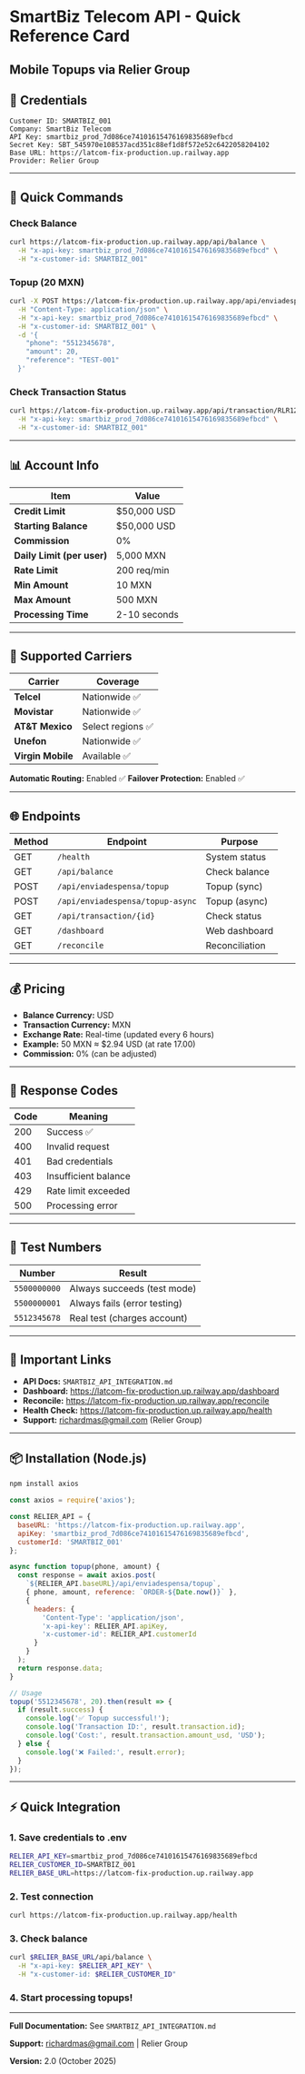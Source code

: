 # SmartBiz Telecom API - Quick Reference Card
## Mobile Topups via Relier Group

## 🔐 Credentials

```
Customer ID: SMARTBIZ_001
Company: SmartBiz Telecom
API Key: smartbiz_prod_7d086ce74101615476169835689efbcd
Secret Key: SBT_545970e108537acd351c88ef1d8f572e52c6422058204102
Base URL: https://latcom-fix-production.up.railway.app
Provider: Relier Group
```

---

## 🚀 Quick Commands

### Check Balance
```bash
curl https://latcom-fix-production.up.railway.app/api/balance \
  -H "x-api-key: smartbiz_prod_7d086ce74101615476169835689efbcd" \
  -H "x-customer-id: SMARTBIZ_001"
```

### Topup (20 MXN)
```bash
curl -X POST https://latcom-fix-production.up.railway.app/api/enviadespensa/topup \
  -H "Content-Type: application/json" \
  -H "x-api-key: smartbiz_prod_7d086ce74101615476169835689efbcd" \
  -H "x-customer-id: SMARTBIZ_001" \
  -d '{
    "phone": "5512345678",
    "amount": 20,
    "reference": "TEST-001"
  }'
```

### Check Transaction Status
```bash
curl https://latcom-fix-production.up.railway.app/api/transaction/RLR1234567890 \
  -H "x-api-key: smartbiz_prod_7d086ce74101615476169835689efbcd" \
  -H "x-customer-id: SMARTBIZ_001"
```

---

## 📊 Account Info

| Item | Value |
|------|-------|
| **Credit Limit** | $50,000 USD |
| **Starting Balance** | $50,000 USD |
| **Commission** | 0% |
| **Daily Limit (per user)** | 5,000 MXN |
| **Rate Limit** | 200 req/min |
| **Min Amount** | 10 MXN |
| **Max Amount** | 500 MXN |
| **Processing Time** | 2-10 seconds |

---

## 🎯 Supported Carriers

| Carrier | Coverage |
|---------|----------|
| **Telcel** | Nationwide ✅ |
| **Movistar** | Nationwide ✅ |
| **AT&T Mexico** | Select regions ✅ |
| **Unefon** | Nationwide ✅ |
| **Virgin Mobile** | Available ✅ |

**Automatic Routing:** Enabled ✅
**Failover Protection:** Enabled ✅

---

## 🌐 Endpoints

| Method | Endpoint | Purpose |
|--------|----------|---------|
| GET | `/health` | System status |
| GET | `/api/balance` | Check balance |
| POST | `/api/enviadespensa/topup` | Topup (sync) |
| POST | `/api/enviadespensa/topup-async` | Topup (async) |
| GET | `/api/transaction/{id}` | Check status |
| GET | `/dashboard` | Web dashboard |
| GET | `/reconcile` | Reconciliation |

---

## 💰 Pricing

- **Balance Currency:** USD
- **Transaction Currency:** MXN
- **Exchange Rate:** Real-time (updated every 6 hours)
- **Example:** 50 MXN ≈ $2.94 USD (at rate 17.00)
- **Commission:** 0% (can be adjusted)

---

## 🚨 Response Codes

| Code | Meaning |
|------|---------|
| 200 | Success ✅ |
| 400 | Invalid request |
| 401 | Bad credentials |
| 403 | Insufficient balance |
| 429 | Rate limit exceeded |
| 500 | Processing error |

---

## 📱 Test Numbers

| Number | Result |
|--------|--------|
| `5500000000` | Always succeeds (test mode) |
| `5500000001` | Always fails (error testing) |
| `5512345678` | Real test (charges account) |

---

## 🔗 Important Links

- **API Docs:** `SMARTBIZ_API_INTEGRATION.md`
- **Dashboard:** https://latcom-fix-production.up.railway.app/dashboard
- **Reconcile:** https://latcom-fix-production.up.railway.app/reconcile
- **Health Check:** https://latcom-fix-production.up.railway.app/health
- **Support:** richardmas@gmail.com (Relier Group)

---

## 📦 Installation (Node.js)

```bash
npm install axios
```

```javascript
const axios = require('axios');

const RELIER_API = {
  baseURL: 'https://latcom-fix-production.up.railway.app',
  apiKey: 'smartbiz_prod_7d086ce74101615476169835689efbcd',
  customerId: 'SMARTBIZ_001'
};

async function topup(phone, amount) {
  const response = await axios.post(
    `${RELIER_API.baseURL}/api/enviadespensa/topup`,
    { phone, amount, reference: `ORDER-${Date.now()}` },
    {
      headers: {
        'Content-Type': 'application/json',
        'x-api-key': RELIER_API.apiKey,
        'x-customer-id': RELIER_API.customerId
      }
    }
  );
  return response.data;
}

// Usage
topup('5512345678', 20).then(result => {
  if (result.success) {
    console.log('✅ Topup successful!');
    console.log('Transaction ID:', result.transaction.id);
    console.log('Cost:', result.transaction.amount_usd, 'USD');
  } else {
    console.log('❌ Failed:', result.error);
  }
});
```

---

## ⚡ Quick Integration

### 1. Save credentials to .env
```bash
RELIER_API_KEY=smartbiz_prod_7d086ce74101615476169835689efbcd
RELIER_CUSTOMER_ID=SMARTBIZ_001
RELIER_BASE_URL=https://latcom-fix-production.up.railway.app
```

### 2. Test connection
```bash
curl https://latcom-fix-production.up.railway.app/health
```

### 3. Check balance
```bash
curl $RELIER_BASE_URL/api/balance \
  -H "x-api-key: $RELIER_API_KEY" \
  -H "x-customer-id: $RELIER_CUSTOMER_ID"
```

### 4. Start processing topups!

---

**Full Documentation:** See `SMARTBIZ_API_INTEGRATION.md`

**Support:** richardmas@gmail.com | Relier Group

**Version:** 2.0 (October 2025)
